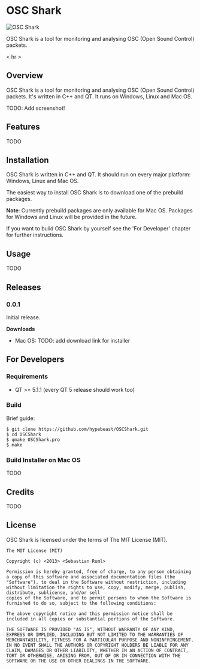 
# OSC Shark
![OSC Shark]()

OSC Shark is a tool for monitoring and analysing OSC (Open Sound Control) packets.

< hr >

## Overview

OSC Shark is a tool for monitoring and analysing OSC (Open Sound Control) packets. It's written in C++ and QT. It runs on Windows, Linux and Mac OS.

TODO: Add screenshot!

## Features

TODO

## Installation

OSC Shark is written in C++ and QT. It should run on every major platform: Windows, Linux and Mac OS.

The easiest way to install OSC Shark is to download one of the prebuild packages.

**Note**: Currently prebuild packages are only available for Mac OS. Packages for Windows and Linux will be provided in the future.

If you want to build OSC Shark by yourself see the 'For Developer' chapter for further instructions.

## Usage

TODO

## Releases

### 0.0.1

Initial release.

**Downloads**

* Mac OS: TODO: add download link for installer

## For Developers

### Requirements

* QT >= 5.1.1 (every QT 5 release should work too)

### Build

Brief guide:

    $ git clone https://github.com/hypebeast/OSCShark.git
    $ cd OSCShark
    $ qmake OSCShark.pro
    $ make

### Build Installer on Mac OS

TODO

## Credits

TODO

## License

OSC Shark is licensed under the terms of The MIT License (MIT).

    The MIT License (MIT)

    Copyright (c) <2013> <Sebastian Ruml>

    Permission is hereby granted, free of charge, to any person obtaining a copy of this software and associated documentation files (the "Software"), to deal in the Software without restriction, including without limitation the rights to use, copy, modify, merge, publish, distribute, sublicense, and/or sell
    copies of the Software, and to permit persons to whom the Software is furnished to do so, subject to the following conditions:

    The above copyright notice and this permission notice shall be included in all copies or substantial portions of the Software.

    THE SOFTWARE IS PROVIDED "AS IS", WITHOUT WARRANTY OF ANY KIND, EXPRESS OR IMPLIED, INCLUDING BUT NOT LIMITED TO THE WARRANTIES OF MERCHANTABILITY, FITNESS FOR A PARTICULAR PURPOSE AND NONINFRINGEMENT. IN NO EVENT SHALL THE AUTHORS OR COPYRIGHT HOLDERS BE LIABLE FOR ANY CLAIM, DAMAGES OR OTHER LIABILITY, WHETHER IN AN ACTION OF CONTRACT, TORT OR OTHERWISE, ARISING FROM, OUT OF OR IN CONNECTION WITH THE SOFTWARE OR THE USE OR OTHER DEALINGS IN THE SOFTWARE.
